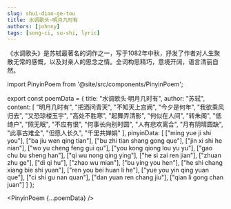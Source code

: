 ```yaml
---
slug: shui-diao-ge-tou
title: 水调歌头·明月几时有
authors: [johnny]
tags: [song-ci, su-shi, lyric]
---
```


《水调歌头》是苏轼最著名的词作之一，写于1082年中秋，抒发了作者对人生聚散无常的感慨，以及对亲人的思念之情。全词构思精巧，意境开阔，语言清丽自然。

<!-- truncate -->

import PinyinPoem from '@site/src/components/PinyinPoem';

export const poemData = {
  title: "水调歌头·明月几时有",
  author: "苏轼",
  content: [
    "明月几时有",
    "把酒问青天",
    "不知天上宫阙",
    "今夕是何年",
    "我欲乘风归去",
    "又恐琼楼玉宇",
    "高处不胜寒",
    "起舞弄清影",
    "何似在人间",
    "转朱阁",
    "低绮户",
    "照无眠",
    "不应有恨",
    "何事长向别时圆",
    "人有悲欢离合",
    "月有阴晴圆缺",
    "此事古难全",
    "但愿人长久",
    "千里共婵娟"
  ],
  pinyinData: [
    ["ming yue ji shi you"],
    ["ba jiu wen qing tian"],
    ["bu zhi tian shang gong que"],
    ["jin xi shi he nian"],
    ["wo yu cheng feng gui qu"],
    ["you kong qiong lou yu yu"],
    ["gao chu bu sheng han"],
    ["qi wu nong qing ying"],
    ["he si zai ren jian"],
    ["zhuan zhu ge"],
    ["di qi hu"],
    ["zhao wu mian"],
    ["bu ying you hen"],
    ["he shi chang xiang bie shi yuan"],
    ["ren you bei huan li he"],
    ["yue you yin qing yuan que"],
    ["ci shi gu nan quan"],
    ["dan yuan ren chang jiu"],
    ["qian li gong chan juan"]
  ]
};

<PinyinPoem {...poemData} /> 